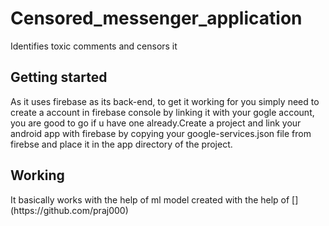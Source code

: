 # Censored_messenger_application
Identifies toxic comments and censors it
<h2>Getting started</h2>
As it uses firebase as its back-end, to get it working for you simply need to create a account in firebase console by linking it with your gogle account, you are good to go if u have one already.Create a project and link your android app with
firebase by copying your google-services.json file from firebse and place it in the app directory of the project.
<h2>Working</h2>
It basically works with the help of ml model created with the help of [](https://github.com/praj000)
